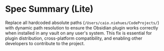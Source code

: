 # Spec Summary (Lite)

Replace all hardcoded absolute paths (`/Users/caio.niehues/CodeProjects/`) with dynamic path resolution to ensure the Obsidian plugin works correctly when installed in any vault on any user's system. This fix is essential for plugin distribution, cross-platform compatibility, and enabling other developers to contribute to the project.